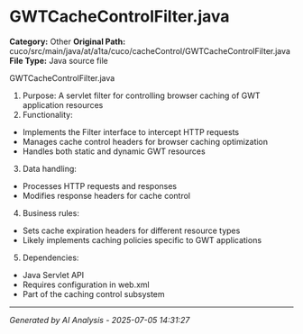 # GWTCacheControlFilter.java

**Category:** Other
**Original Path:** cuco/src/main/java/at/a1ta/cuco/cacheControl/GWTCacheControlFilter.java
**File Type:** Java source file

GWTCacheControlFilter.java
1. Purpose: A servlet filter for controlling browser caching of GWT application resources
2. Functionality:
- Implements the Filter interface to intercept HTTP requests
- Manages cache control headers for browser caching optimization
- Handles both static and dynamic GWT resources

3. Data handling:
- Processes HTTP requests and responses
- Modifies response headers for cache control

4. Business rules:
- Sets cache expiration headers for different resource types
- Likely implements caching policies specific to GWT applications

5. Dependencies:
- Java Servlet API
- Requires configuration in web.xml
- Part of the caching control subsystem

---
*Generated by AI Analysis - 2025-07-05 14:31:27*
